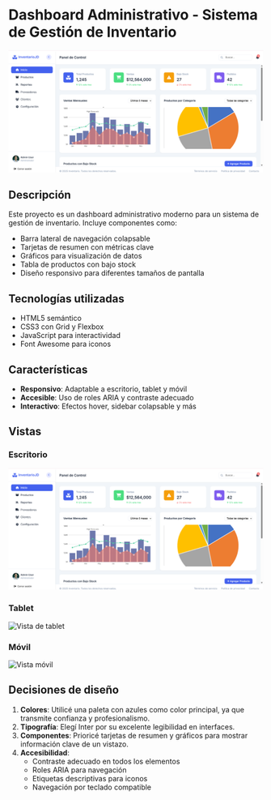 # Dashboard Administrativo - Sistema de Gestión de Inventario

![Vista previa del dashboard](Dashboard.png)

## Descripción

Este proyecto es un dashboard administrativo moderno para un sistema de gestión de inventario. Incluye componentes como:

- Barra lateral de navegación colapsable
- Tarjetas de resumen con métricas clave
- Gráficos para visualización de datos
- Tabla de productos con bajo stock
- Diseño responsivo para diferentes tamaños de pantalla

## Tecnologías utilizadas

- HTML5 semántico
- CSS3 con Grid y Flexbox
- JavaScript para interactividad
- Font Awesome para iconos

## Características

- **Responsivo**: Adaptable a escritorio, tablet y móvil
- **Accesible**: Uso de roles ARIA y contraste adecuado
- **Interactivo**: Efectos hover, sidebar colapsable y más
## Vistas

### Escritorio
![Vista de escritorio](Dashboard.png)

### Tablet
![Vista de tablet](Tablet.png)

### Móvil
![Vista móvil](Movil.png)


## Decisiones de diseño

1. **Colores**: Utilicé una paleta con azules como color principal, ya que transmite confianza y profesionalismo.
2. **Tipografía**: Elegí Inter por su excelente legibilidad en interfaces.
3. **Componentes**: Prioricé tarjetas de resumen y gráficos para mostrar información clave de un vistazo.
4. **Accesibilidad**:
   - Contraste adecuado en todos los elementos
   - Roles ARIA para navegación
   - Etiquetas descriptivas para iconos
   - Navegación por teclado compatible



